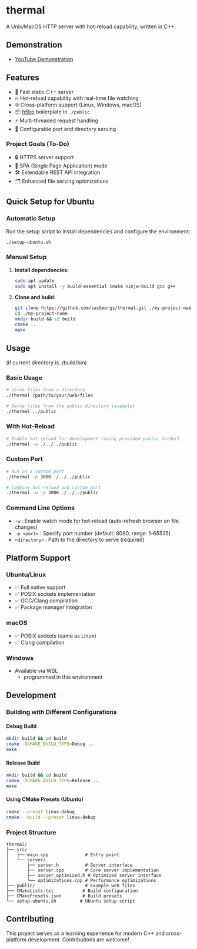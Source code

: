 
# thermal
A Unix/MacOS HTTP server with hot-reload capability, written in C++.

## Demonstration
- [YouTube Demonstration](https://youtu.be/0NOJlBduEfc)

## Features
- 🚀 Fast static C++ server
- 🔥 Hot-reload capability with real-time file watching
- 🌐 Cross-platform support (Linux, Windows, macOS)
- 📦 [h5bp](https://github.com/h5bp/html5-boilerplate) boilerplate in `./public`
- ⚡ Multi-threaded request handling
- 🔧 Configurable port and directory serving

### Project Goals (To-Do)
- 🔒 HTTPS server support
- 📱 SPA (Single Page Application) mode
- 🛠️ Extendable REST API integration
- 🗂️ Enhanced file serving optimizations

## Quick Setup for Ubuntu

### Automatic Setup
Run the setup script to install dependencies and configure the environment:
```bash
./setup-ubuntu.sh
```

### Manual Setup
1. **Install dependencies:**
   ```bash
   sudo apt update
   sudo apt install -y build-essential cmake ninja-build gcc g++
   ```

2. **Clone and build:**
   ```bash
   git clone https://github.com/zackmorgs/thermal.git ./my-project-name
   cd ./my-project-name
   mkdir build && cd build
   cmake ..
   make
   ```

## Usage
(if current directory is ./build/bin)

### Basic Usage
```bash
# Serve files from a directory
./thermal /path/to/your/web/files

# Serve files from the public directory (example)
./thermal ../public
```

### With Hot-Reload
```bash
# Enable hot-reload for development (using provided public folder)
./thermal -w ./../../public
```

### Custom Port
```bash
# Run on a custom port
./thermal -p 3000 ./../../public

# Combine hot-reload and custom port
./thermal -w -p 3000 ./../../public
```

### Command Line Options
- `-w` : Enable watch mode for hot-reload (auto-refresh browser on file changes)
- `-p <port>` : Specify port number (default: 8080, range: 1-65535)
- `<directory>` : Path to the directory to serve (required)

## Platform Support

### Ubuntu/Linux
- ✅ Full native support
- ✅ POSIX sockets implementation
- ✅ GCC/Clang compilation
- ✅ Package manager integration

### macOS
- ✅ POSIX sockets (same as Linux)
- ✅ Clang compilation

### Windows
- Available via WSL
    - programmed in this environment

## Development

### Building with Different Configurations

#### Debug Build
```bash
mkdir build && cd build
cmake -DCMAKE_BUILD_TYPE=Debug ..
make
```

#### Release Build
```bash
mkdir build && cd build
cmake -DCMAKE_BUILD_TYPE=Release ..
make
```

#### Using CMake Presets (Ubuntu)
```bash
cmake --preset linux-debug
cmake --build --preset linux-debug
```

### Project Structure
```
thermal/
├── src/
│   ├── main.cpp              # Entry point
│   └── server/
│       ├── server.h          # Server interface
│       ├── server.cpp        # Core server implementation
│       ├── server_optimized.h # Optimized server interface
│       └── optimizations.cpp # Performance optimizations
├── public/                   # Example web files
├── CMakeLists.txt           # Build configuration
├── CMakePresets.json        # Build presets
└── setup-ubuntu.sh         # Ubuntu setup script
```

## Contributing

This project serves as a learning experience for modern C++ and cross-platform development. Contributions are welcome!